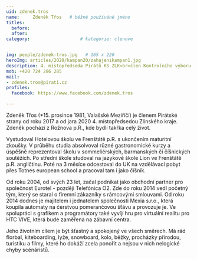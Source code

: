 ```yaml
---
uid: zdenek.tros
name:     Zdeněk Třos  	# běžně používáné jméno
titles:
  before:
  after:
category:                   # kategorie: clenove


img: people/zdenek-tros.jpg   # 165 x 220
heroImg: articles/2020/kampan20/zahajenikampan1.jpg
description: 4. místopředseda Pirátů KS ZLK<br>člen Kontrolního výboru města <br>předseda Dozorčí rady Komerční domy Rožnov # kratký popis, max 160 znaků
mob: +420 724 286 285
mail:
- zdenek.tros@pirati.cz
profiles:
  facebook: https://www.facebook.com/zdenek.tros

---
```


Zdeněk Třos (*15. prosince 1981, Valašské Meziříčí) je členem Pirátské strany od roku 2017 a od jara 2020 4. místopředsedou Zlínského kraje. Zdeněk pochází z Rožnova p.R., kde bydlí takřka celý život.

Vystudoval Hotelovou školu ve Frenštátě p.R. s ukončením maturitní zkoušky. V průběhu studia absolvoval různé gastronomické kurzy a úspěšně reprezentoval školu v sommeliérských, barmanských či číšnických soutěžích. Po střední škole studoval na jazykové škole Lion ve Frenštátě p.R. angličtinu. Poté na 3 měsíce odcestoval do UK na vzdělávací pobyt přes Totnes european school a pracoval tam i jako číšník.

Od roku 2004, od svých 23 let, začal podnikat jako obchodní partner pro společnost Eurotel - později Telefónica O2. Zde do roku 2014 vedl početný tým, který se staral o firemní zákazníky s rámcovými smlouvami. Od roku 2014 dodnes je majitelem i jednatelem společnosti Mexia s.r.o., která koupila automaty na čerstvou pomerančovou šťávu a provozuje je. Ve spolupráci s grafikem a programátory také vyvíjí hru pro virtuální realitu pro HTC VIVE, která bude zaměřena na zábavní centra.

Jeho životním cílem je být šťastný a spokojený ve všech směrech. Má rád florbal, kiteboarding, lyže, snowboard, kolo, běžky, procházky přírodou, turistiku a filmy, které ho dokáží zcela ponořit a nejsou v nich nelogické chyby scénáristů.

